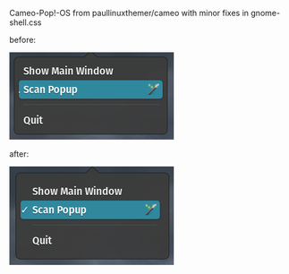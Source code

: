 Cameo-Pop!-OS from paullinuxthemer/cameo with minor fixes in gnome-shell.css

before:

![](before.png)

after:

![](after.png)